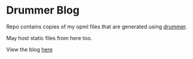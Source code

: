 # Drummer Blog

Repo contains copies of my opml files that are generated using [drummer](http://drummer.scripting.com/).

May host static files from here too.

View the blog [here](https://alexjj.com)
